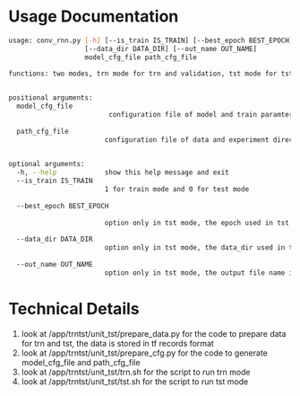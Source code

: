 Usage Documentation
====
```sh
usage: conv_rnn.py [-h] [--is_train IS_TRAIN] [--best_epoch BEST_EPOCH]
                   [--data_dir DATA_DIR] [--out_name OUT_NAME]
                   model_cfg_file path_cfg_file

functions: two modes, trn mode for trn and validation, tst mode for tst (prediction)
    

positional arguments:
  model_cfg_file        
                         configuration file of model and train paramters
                            
  path_cfg_file         
                        configuration file of data and experiment directories
                            

optional arguments:
  -h, --help            show this help message and exit
  --is_train IS_TRAIN   
                        1 for train mode and 0 for test mode
                            
  --best_epoch BEST_EPOCH
                        
                        option only in tst mode, the epoch used in tst
                            
  --data_dir DATA_DIR   
                        option only in tst mode, the data_dir used in tst
                            
  --out_name OUT_NAME   
                        option only in tst mode, the output file name in tst
```

Technical Details
====
1. look at /app/trntst/unit_tst/prepare_data.py for the code to prepare data for trn and tst, the data is stored in tf records format
2. look at /app/trntst/unit_tst/prepare_cfg.py for the code to generate model_cfg_file and path_cfg_file
3. look at /app/trntst/unit_tst/trn.sh for the script to run trn mode
4. look at /app/trntst/unit_tst/tst.sh for the script to run tst mode
